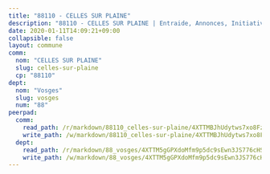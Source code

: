 ```yaml
---
title: "88110 - CELLES SUR PLAINE"
description: "88110 - CELLES SUR PLAINE | Entraide, Annonces, Initiatives"
date: 2020-01-11T14:09:21+09:00
collapsible: false
layout: commune
comm:
  nom: "CELLES SUR PLAINE"
  slug: celles-sur-plaine
  cp: "88110"
dept:
  nom: "Vosges"
  slug: vosges
  num: "88"
peerpad:
  comm:
    read_path: /r/markdown/88110_celles-sur-plaine/4XTTMBJhUdytws7xo8FzpoHSoJ7M1YHBCnWhVQLqGGF3e7BDw
    write_path: /w/markdown/88110_celles-sur-plaine/4XTTMBJhUdytws7xo8FzpoHSoJ7M1YHBCnWhVQLqGGF3e7BDw-K3TgV61znSSruFQscEDTckH66t6GoPwHAPdWPQZLfovwv95C6mtCxjWtQdubLwNdhzHJ7mYGcasw3YnnPPrKRbQiwrSvh7MyXhGvmjruMhu49ACNPNwHM2xmB3shJrHdUsDk8gh3
  dept:
    read_path: /r/markdown/88_vosges/4XTTM5gGPXdoMfm9p5dc9sEwn3JS776cHSw64JYpD4AKnKgyh
    write_path: /w/markdown/88_vosges/4XTTM5gGPXdoMfm9p5dc9sEwn3JS776cHSw64JYpD4AKnKgyh-K3TgUjEFywcTUHQwfrd2vcZqhoXLakdoQGFv4iriv1FKkvQkBsudnBxafkQDfPcxTDRHN5T6bYyganuvcakuKenYoB5mPLKqUBjNMwpn75GQVixUmzXGkneDufRSqDthC8iyXi1Z
---
```


